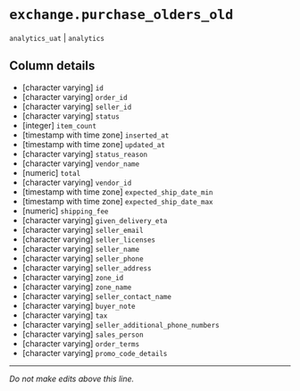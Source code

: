 # `exchange.purchase_olders_old`
`analytics_uat` | `analytics`

## Column details
* [character varying] `id`
* [character varying] `order_id`
* [character varying] `seller_id`
* [character varying] `status`
* [integer]   `item_count`
* [timestamp with time zone] `inserted_at`
* [timestamp with time zone] `updated_at`
* [character varying] `status_reason`
* [character varying] `vendor_name`
* [numeric]   `total`
* [character varying] `vendor_id`
* [timestamp with time zone] `expected_ship_date_min`
* [timestamp with time zone] `expected_ship_date_max`
* [numeric]   `shipping_fee`
* [character varying] `given_delivery_eta`
* [character varying] `seller_email`
* [character varying] `seller_licenses`
* [character varying] `seller_name`
* [character varying] `seller_phone`
* [character varying] `seller_address`
* [character varying] `zone_id`
* [character varying] `zone_name`
* [character varying] `seller_contact_name`
* [character varying] `buyer_note`
* [character varying] `tax`
* [character varying] `seller_additional_phone_numbers`
* [character varying] `sales_person`
* [character varying] `order_terms`
* [character varying] `promo_code_details`

-------------------------------------------------------------------------------
*Do not make edits above this line.*
